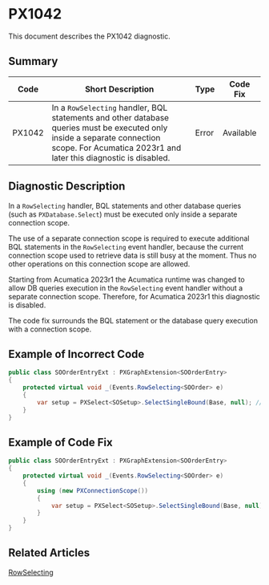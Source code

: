 # PX1042
This document describes the PX1042 diagnostic.

## Summary

| Code   | Short Description                                                                                                                | Type  | Code Fix  | 
| ------ | -------------------------------------------------------------------------------------------------------------------------------- | ----- | --------- | 
| PX1042 | In a `RowSelecting` handler, BQL statements and other database queries must be executed only inside a separate connection scope. For Acumatica 2023r1 and later this diagnostic is disabled. | Error | Available |

## Diagnostic Description
In a `RowSelecting` handler, BQL statements and other database queries (such as `PXDatabase.Select`) must be executed only inside a separate connection scope. 

The use of a separate connection scope is required to execute additional BQL statements in
the `RowSelecting` event handler, because the current connection scope used to retrieve data is
still busy at the moment. Thus no other operations on this connection scope are allowed.

Starting from Acumatica 2023r1 the Acumatica runtime was changed to allow DB queries execution in the `RowSelecting` event handler without a separate connection scope. Therefore, for Acumatica 2023r1 this diagnostic is disabled.

The code fix surrounds the BQL statement or the database query execution with a connection scope.

## Example of Incorrect Code

```C#
public class SOOrderEntryExt : PXGraphExtension<SOOrderEntry>
{
    protected virtual void _(Events.RowSelecting<SOOrder> e)
    {
	    var setup = PXSelect<SOSetup>.SelectSingleBound(Base, null); // The PX1042 error is displayed for this line.
    }
}
```

## Example of Code Fix

```C#
public class SOOrderEntryExt : PXGraphExtension<SOOrderEntry>
{
    protected virtual void _(Events.RowSelecting<SOOrder> e)
    {
        using (new PXConnectionScope())
        {
	        var setup = PXSelect<SOSetup>.SelectSingleBound(Base, null);
        }
    }
}
```

## Related Articles

[RowSelecting](https://help.acumatica.com/Help?ScreenId=ShowWiki&pageid=3914d39a-0394-c506-92b5-3bbe3b044cbb)